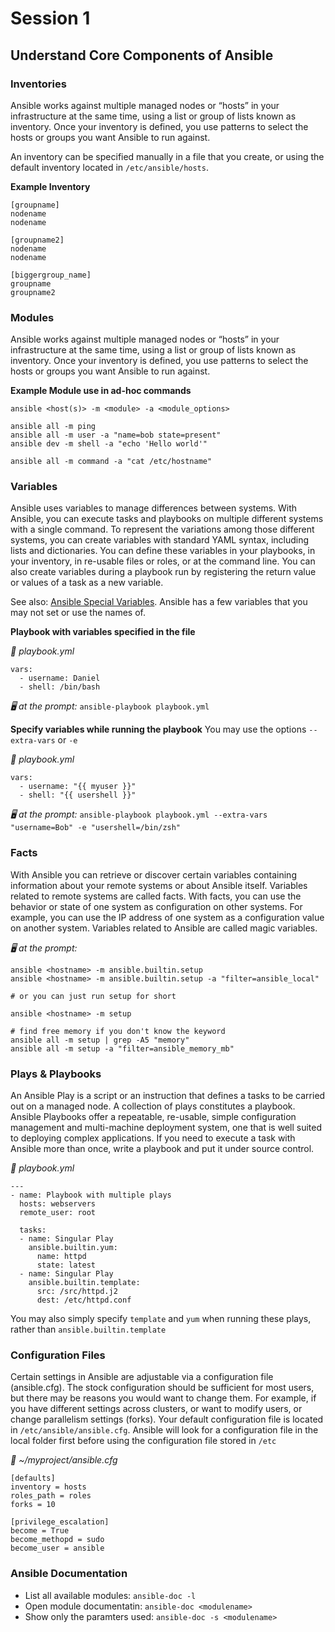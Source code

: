 # Session 1

## Understand Core Components of Ansible 

### Inventories 
Ansible works against multiple managed nodes or “hosts” in your infrastructure at the same time, using a list or group of lists known as inventory. Once your inventory is defined, you use patterns to select the hosts or groups you want Ansible to run against.

An inventory can be specified manually in a file that you create, or using the default inventory located in `/etc/ansible/hosts`. 

**Example Inventory**
```
[groupname]
nodename
nodename

[groupname2]
nodename
nodename

[biggergroup_name]
groupname
groupname2
```

### Modules 
Ansible works against multiple managed nodes or “hosts” in your infrastructure at the same time, using a list or group of lists known as inventory. Once your inventory is defined, you use patterns to select the hosts or groups you want Ansible to run against.

**Example Module use in ad-hoc commands**
```
ansible <host(s)> -m <module> -a <module_options>

ansible all -m ping
ansible all -m user -a "name=bob state=present"
ansible dev -m shell -a "echo 'Hello world'"

ansible all -m command -a "cat /etc/hostname" 
```

### Variables 
Ansible uses variables to manage differences between systems. With Ansible, you can execute tasks and playbooks on multiple different systems with a single command. To represent the variations among those different systems, you can create variables with standard YAML syntax, including lists and dictionaries. You can define these variables in your playbooks, in your inventory, in re-usable files or roles, or at the command line. You can also create variables during a playbook run by registering the return value or values of a task as a new variable.

See also: [Ansible Special Variables](https://docs.ansible.com/ansible/latest/reference_appendices/special_variables.html). Ansible has a few variables that you may not set or use the names of. 

**Playbook with variables specified in the file**

*📃 playbook.yml* 
```
vars: 
  - username: Daniel 
  - shell: /bin/bash   
```

*🖥️ at the prompt:* `ansible-playbook playbook.yml`

**Specify variables while running the playbook**
You may use the options `--extra-vars` or `-e` 

*📃 playbook.yml* 
```
vars: 
  - username: "{{ myuser }}"
  - shell: "{{ usershell }}"
```

*🖥️ at the prompt:* 
`ansible-playbook playbook.yml --extra-vars "username=Bob" -e "usershell=/bin/zsh"`

### Facts
With Ansible you can retrieve or discover certain variables containing information about your remote systems or about Ansible itself. Variables related to remote systems are called facts. With facts, you can use the behavior or state of one system as configuration on other systems. For example, you can use the IP address of one system as a configuration value on another system. Variables related to Ansible are called magic variables.

*🖥️ at the prompt:* 
```
ansible <hostname> -m ansible.builtin.setup 
ansible <hostname> -m ansible.builtin.setup -a "filter=ansible_local"

# or you can just run setup for short

ansible <hostname> -m setup 

# find free memory if you don't know the keyword
ansible all -m setup | grep -A5 "memory" 
ansible all -m setup -a "filter=ansible_memory_mb"
```

### Plays & Playbooks 
An Ansible Play is a script or an instruction that defines a tasks to be carried out on a managed node. A collection of plays constitutes a playbook. Ansible Playbooks offer a repeatable, re-usable, simple configuration management and multi-machine deployment system, one that is well suited to deploying complex applications. If you need to execute a task with Ansible more than once, write a playbook and put it under source control.

*📃 playbook.yml* 
```
---
- name: Playbook with multiple plays 
  hosts: webservers
  remote_user: root

  tasks: 
  - name: Singular Play
    ansible.builtin.yum:
      name: httpd
      state: latest
  - name: Singular Play
    ansible.builtin.template: 
      src: /src/httpd.j2
      dest: /etc/httpd.conf 
```
You may also simply specify `template` and `yum` when running these plays, rather than `ansible.builtin.template` 

### Configuration Files 
Certain settings in Ansible are adjustable via a configuration file (ansible.cfg). The stock configuration should be sufficient for most users, but there may be reasons you would want to change them. For example, if you have different settings across clusters, or want to modify users, or change parallelism settings (forks). Your default configuration file is located in `/etc/ansible/ansible.cfg`. Ansible will look for a configuration file in the local folder first before using the configuration file stored in `/etc` 

*📃 ~/myproject/ansible.cfg* 
```
[defaults]
inventory = hosts
roles_path = roles
forks = 10

[privilege_escalation]
become = True
become_methopd = sudo
become_user = ansible
```

### Ansible Documentation 
- List all available modules: `ansible-doc -l` 
- Open module documentatin: `ansible-doc <modulename>` 
- Show only the paramters used: `ansible-doc -s <modulename>` 